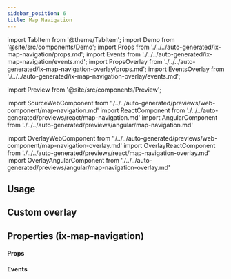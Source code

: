 ```yaml
---
sidebar_position: 6
title: Map Navigation
---
```


import TabItem from '@theme/TabItem';
import Demo from '@site/src/components/Demo';
import Props from './../../auto-generated/ix-map-navigation/props.md';
import Events from './../../auto-generated/ix-map-navigation/events.md';
import PropsOverlay from './../../auto-generated/ix-map-navigation-overlay/props.md';
import EventsOverlay from './../../auto-generated/ix-map-navigation-overlay/events.md';

import Preview from '@site/src/components/Preview';

import SourceWebComponent from './../../auto-generated/previews/web-component/map-navigation.md'
import ReactComponent from './../../auto-generated/previews/react/map-navigation.md'
import AngularComponent from './../../auto-generated/previews/angular/map-navigation.md'

import OverlayWebComponent from './../../auto-generated/previews/web-component/map-navigation-overlay.md'
import OverlayReactComponent from './../../auto-generated/previews/react/map-navigation-overlay.md'
import OverlayAngularComponent from './../../auto-generated/previews/angular/map-navigation-overlay.md'

## Usage

<Preview name="map-navigation" height="35rem" noMargin>
  <TabItem value="javascript">
    <SourceWebComponent />
  </TabItem>
  <TabItem value="react">
    <ReactComponent />
  </TabItem>
  <TabItem value="angular">
    <AngularComponent />
  </TabItem>
</Preview>

## Custom overlay

<Preview name="map-navigation-overlay" height="35rem" noMargin>
  <TabItem value="javascript">
    <OverlayWebComponent />
  </TabItem>
  <TabItem value="react">
    <OverlayReactComponent />
  </TabItem>
  <TabItem value="angular">
    <OverlayAngularComponent />
  </TabItem>
</Preview>

## Properties (ix-map-navigation)

#### Props

<Props />

#### Events

<Events />
